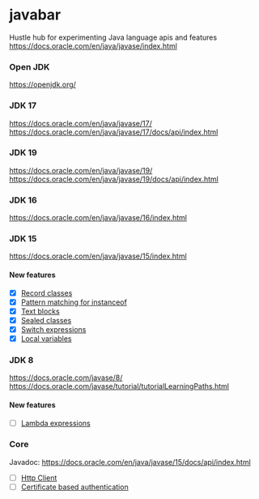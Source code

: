 # javabar
Hustle hub for experimenting Java language apis and features
https://docs.oracle.com/en/java/javase/index.html

### Open JDK
https://openjdk.org/

### JDK 17
https://docs.oracle.com/en/java/javase/17/
https://docs.oracle.com/en/java/javase/17/docs/api/index.html

### JDK 19
https://docs.oracle.com/en/java/javase/19/
https://docs.oracle.com/en/java/javase/19/docs/api/index.html

### JDK 16
https://docs.oracle.com/en/java/javase/16/index.html

### JDK 15
https://docs.oracle.com/en/java/javase/15/index.html
#### New features
* [x] [Record classes](https://openjdk.java.net/jeps/384)
* [x] [Pattern matching for instanceof](https://openjdk.java.net/jeps/375)
* [x] [Text blocks](https://openjdk.java.net/jeps/378)
* [x] [Sealed classes](https://openjdk.java.net/jeps/360)
* [x] [Switch expressions](https://openjdk.java.net/jeps/361)
* [x] [Local variables](https://openjdk.java.net/jeps/286)

### JDK 8
https://docs.oracle.com/javase/8/
https://docs.oracle.com/javase/tutorial/tutorialLearningPaths.html
#### New features
* [ ] [Lambda expressions](https://openjdk.java.net/jeps/384)

### Core
Javadoc: https://docs.oracle.com/en/java/javase/15/docs/api/index.html
* [ ] [Http Client](http://openjdk.java.net/groups/net/httpclient/)
* [ ] [Certificate based authentication](https://www.baeldung.com/java-https-client-certificate-authentication)